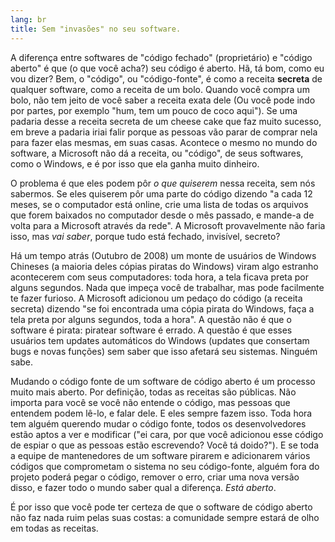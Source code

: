 ```yaml
---
lang: br
title: Sem "invasões" no seu software.
---
```


A diferença entre softwares de "código fechado" (proprietário) e "código aberto" é que (o que você acha?) seu código é aberto. Hã, tá bom, como eu vou dizer? Bem, o "código", ou "código-fonte", é como a receita <b>secreta</b> de qualquer software, como a receita de um bolo. Quando você compra um bolo, não tem jeito de você saber a receita exata dele (Ou você pode indo por partes, por exemplo "hum, tem um pouco de coco aqui"). Se uma padaria desse a receita secreta de um cheese cake que faz muito sucesso, em breve a padaria iriai falir porque as pessoas vão parar de comprar nela para fazer elas mesmas, em suas casas. Acontece o mesmo no mundo do software, a Microsoft não dá a receita, ou "código", de seus softwares, como o Windows, e é por isso que ela ganha muito dinheiro.


O problema é que eles podem pôr <i>o que quiserem</i> nessa receita, sem nós sabermos. Se eles quiserem pôr uma parte do código dizendo "a cada 12 meses, se o computador está online, crie uma lista de todas os arquivos que forem baixados no computador desde o mês passado, e mande-a de volta para a Microsoft através da rede". A Microsoft provavelmente não faria isso, mas <i>vai saber</i>, porque tudo está fechado, invisível, secreto?


Há um tempo atrás (Outubro de 2008) um monte de usuários de Windows Chineses (a maioria deles cópias piratas do Windows) viram algo estranho acontecerem com seus computadores: toda hora, a tela ficava preta por alguns segundos. Nada que impeça você de trabalhar, mas pode facilmente te fazer furioso. A Microsoft adicionou um pedaço do código (a receita secreta) dizendo "se foi encontrada uma cópia pirata do Windows, faça a tela preta por alguns segundos, toda a hora". A questão não é que o software é pirata: piratear software é errado. A questão é que esses usuários tem updates automáticos do Windows (updates que consertam bugs e novas funções) sem saber que isso afetará seu sistemas. Ninguém sabe.

Mudando o código fonte de um software de código aberto é um processo muito mais aberto. Por definição, todas as receitas são públicas. Não importa para você se você não entende o código, mas pessoas que entendem podem lê-lo, e falar dele. E eles sempre fazem isso. Toda hora tem alguém querendo mudar o código fonte, todos os desenvolvedores estão aptos a ver e modificar ("ei cara, por que você adicionou esse código de espiar o que as pessoas estão escrevendo? Você tá doido?"). E se toda a equipe de mantenedores de um software pirarem e adicionarem vários códigos que comprometam o sistema no seu código-fonte, alguém fora do projeto poderá pegar o código, remover o erro, criar uma nova versão disso, e fazer todo o mundo saber qual a diferença. <i>Está aberto</i>.

É por isso que você pode ter certeza de que o software de código aberto não faz nada ruim pelas suas costas: a comunidade sempre estará de olho em todas as receitas.




